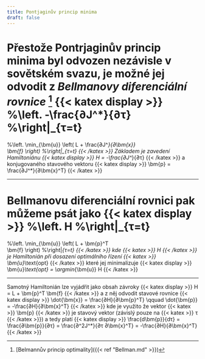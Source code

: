 ```yaml
---
title: Pontjaginův princip minima
draft: false
---
```


Přestože Pontrjaginův princip minima byl odvozen nezávisle v sovětském svazu, je možné jej odvodit z *Bellmanovy diferenciální rovnice* [^1]
{{< katex display >}}
%\left.
-\frac{∂J^*}{∂τ}
%\right|_{τ=t}
=
%\left.
\min_{\bm{u}} \left(
	L
	+
	\frac{∂J^*}{∂\bm{x}}	
	\bm{f}
\right)
%\right|_{τ=t}
{{< /katex >}}
Základem je zavedení Hamiltoniánu
{{< katex display >}}
H = -\frac{∂J^*}{∂τ}
{{< /katex >}}
a konjugovaného stavového vektoru
{{< katex display >}}
\bm{p} = \frac{∂J^*}{∂\bm{x}^T}
{{< /katex >}}

---

Bellmanovu diferenciální rovnici pak můžeme psát jako
{{< katex display >}}
%\left.
H
%\right|_{τ=t}
=
%\left.
\min_{\bm{u}} \left(
	L
	+
	\bm{p}^T	
	\bm{f}
\right)
%\right|_{τ=t}
{{< /katex >}}
kde {{< katex >}} H {{< /katex >}} je Hamiltonián při dosazení optimálního řízení {{< katex >}} \bm{u}_\text{opt} {{< /katex >}} které jej minimalizuje
{{< katex display >}}
\bm{u}_\text{opt} = \argmin_{\bm{u}} H
{{< /katex >}}

---

Samotný Hamiltonián lze vyjádřit jako obsah závroky
{{< katex display >}}
H = L + \bm{p}^T	\bm{f}
{{< /katex >}}
a z něj odvodit stavové rovnice
{{< katex display >}}
\dot{\bm{x}} = \frac{∂H}{∂\bm{p}^T}
\qquad 
\dot{\bm{p}} = -\frac{∂H}{∂\bm{x}^T}
{{< /katex >}}
kde je využito že vektor {{< katex >}} \bm{p} {{< /katex >}} je stavový vektor (závislý pouze na {{< katex >}} τ {{< /katex >}}) a tedy platí
{{< katex display >}}
\frac{d\bm{p}}{dτ} = \frac{∂\bm{p}}{∂τ} = \frac{∂^2J^*}{∂τ ∂\bm{x}^T} = -\frac{∂H}{∂\bm{x}^T}
{{< /katex >}}

[^1]: [Belmannův princip optimality]({{< ref "Bellman.md" >}})